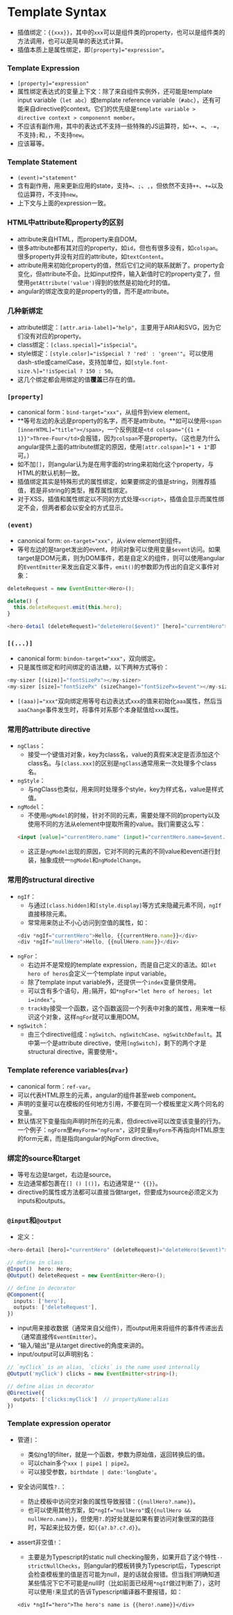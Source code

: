 Template Syntax
=======

* 插值绑定：`{{xxx}}`，其中的`xxx`可以是组件类的property，也可以是组件类的方法调用，也可以是简单的表达式计算。
* 插值本质上是属性绑定，即`[property]="expression"`。

### Template Expression

* `[property]="expression"`
* 属性绑定表达式的变量上下文：除了来自组件实例外，还可能是template input variable（`let abc`）或template reference variable（`#abc`），还有可能来自directive的context。它们的优先级是`template variable > directive context > componennt member`。
* 不应该有副作用，其中的表达式不支持一些特殊的JS运算符，如`++`、`=`、`-=`，不支持`;`和`,`，不支持`new`。
* 应该幂等。

### Template Statement

* `(event)="statement"`
* 含有副作用，用来更新应用的state，支持`=`、`;`、`,`，但依然不支持`++`、`+=`以及位运算符，不支持`new`。
* 上下文与上面的expression一致。

### HTML中attribute和property的区别

* attribute来自HTML，而property来自DOM。
* 很多attribute都有其对应的property，如`id`，但也有很多没有，如`colspan`。很多property并没有对应的attribute，如`textContent`。
* attribute用来初始化property的值，然后它们之间的联系就断了。property会变化，但attribute不会。比如input控件，输入新值时它的property变了，但使用`getAttribute('value')`得到的依然是初始化时的值。
* angular的绑定改变的是property的值，而不是attribute。

### 几种新绑定

* attribute绑定：`[attr.aria-label]="help"`，主要用于ARIA和SVG，因为它们没有对应的property。
* class绑定：`[class.special]="isSpecial"`。
* style绑定：`[style.color]="isSpecial ? 'red' : 'green'"`。可以使用dash-stle或camelCase，支持加单位，如`[style.font-size.%]="!isSpecial ? 150 : 50`。
* 这几个绑定都会用绑定的值**覆盖**已存在的值。

### `[property]`

* canonical form：`bind-target="xxx"`，从组件到view element。
* **等号左边的永远是property的名字，而不是attribute。**如可以使用`<span [innerHTML]="title"></span>`，一个反例就是`<td colspan="{{1 + 1}}">Three-Four</td>`会报错，因为`colspan`不是property。（这也是为什么angular提供上面的attribute绑定的原因，使用`[attr.colspan]="1 + 1"`即可。）
* 如不加`[]`，则angular认为是在用字面的string来初始化这个property，与HTML的默认机制一致。
* 插值绑定其实是特殊形式的属性绑定，如果要绑定的值是string，则推荐插值，若是非string的类型，推荐属性绑定。
* 对于XSS，插值和属性绑定以不同的方式处理`<script>`，插值会显示而属性绑定不会，但两者都会以安全的方式显示。

### `(event)`

* canonical form: `on-target="xxx"`，从view element到组件。
* 等号左边的是target发出的event，时间对象可以使用变量`$event`访问。如果target是DOM元素，则为DOM事件，若是自定义的组件，则可以使用angular的`EventEmitter`来发出自定义事件，`emit()`的参数即为传出的自定义事件对象：
``` typescript
deleteRequest = new EventEmitter<Hero>();

delete() {
  this.deleteRequest.emit(this.hero);
}

<hero-detail (deleteRequest)="deleteHero($event)" [hero]="currentHero"></hero-detail>
```

### `[(...)]`

* canonical form: `bindon-target="xxx"`，双向绑定。
* 只是属性绑定和时间绑定的语法糖，以下两种方式等价：
``` typescript
<my-sizer [(size)]="fontSizePx"></my-sizer>
<my-sizer [size]="fontSizePx" (sizeChange)="fontSizePx=$event"></my-sizer>
```
* `[(aaa)]="xxx"`双向绑定用等号右边表达式`xxx`的值来初始化`aaa`属性，然后当`aaaChange`事件发生时，将事件对系那个本身赋值给`xxx`属性。

### 常用的attribute directive

* `ngClass`：
  * 接受一个键值对对象，key为class名，value的真假来决定是否添加这个class名。与`[class.xxx]`的区别是`ngClass`通常用来一次处理多个class名。
* `ngStyle`：
  * 与ngClass也类似，用来同时处理多个style，key为样式名，value是样式值。
* `ngModel`：
  * 不使用`ngModel`的时候，针对不同的元素，需要处理不同的property以及使用不同的方法从element中提取所需的value。我们需要这么写：
  ``` html
  <input [value]="currentHero.name" (input)="currentHero.name=$event.target.value" >
  ```
  * 这正是`ngModel`出现的原因，它对不同的元素的不同value和event进行封装，抽象成统一`ngModel`和`ngModelChange`。

### 常用的structural directive

* `ngIf`：
  * 与通过`[class.hidden]`和`[style.display]`等方式来隐藏元素不同，`ngIf`直接移除元素。
  * 常常用来防止不小心访问到空值的属性，如：
  ``` typescript
  <div *ngIf="currentHero">Hello, {{currentHero.name}}</div>
  <div *ngIf="nullHero">Hello, {{nullHero.name}}</div>
  ```
* `ngFor`：
  * 右边并不是常规的template expression，而是自己定义的语法。如`let hero of heros`会定义一个template input variable。
  * 除了template input variable外，还提供一个`index`变量供使用。
  * 可以含有多个语句，用`;`隔开，如`*ngFor="let hero of heroes; let i=index"`。
  * `trackBy`接受一个函数，这个函数返回一个列表中对象的属性，用来唯一标识这个对象，这样`ngFor`就可以重用DOM。
* `ngSwitch`：
  * 由三个directive组成：`ngSwitch`、`ngSwitchCase`、`ngSwitchDefault`。其中第一个是attribute directive，使用`[ngSwitch]`，剩下的两个才是structural directive，需要使用`*`。

### Template reference variables(`#var`)

* canonical form：`ref-var`。
* 可以代表HTML原生的元素，angular的组件甚至web component。
* 声明的变量可以在模板的任何地方引用，不要在同一个模板里定义两个同名的变量。
* 默认情况下变量指向声明时所在的元素，但directive可以改变该变量的行为。一个例子：`ngForm`里`#myForm="ngForm"`，这时变量`myForm`不再指向HTML原生的form元素，而是指向angular的NgForm directive。

### 绑定的source和target

* 等号左边是target，右边是source。
* 左边通常都包裹在`[] () [()]`，右边通常是`"" {{}}`。
* directive的属性或方法都可以直接当做target，但要成为source必须定义为inputs和outputs。

### `@input`和`@output`

* 定义：
``` typescript
<hero-detail [hero]="currentHero" (deleteRequest)="deleteHero($event)"></hero-detail>

// define in class
@Input()  hero: Hero;
@Output() deleteRequest = new EventEmitter<Hero>();

// define in decorator
@Component({
  inputs: ['hero'],
  outputs: ['deleteRequest'],
})
```
* input用来接收数据（通常来自父组件），而output用来将组件的事件传递出去（通常直接传`EventEmitter`）。
* “输入/输出”是从target directive的角度来讲的。
* input/output可以声明别名：
``` typescript
// `myClick` is an alias, `clicks` is the name used internally
@Output('myClick') clicks = new EventEmitter<string>();

// define alias in decorator
@Directive({
  outputs: ['clicks:myClick']  // propertyName:alias
})
```

### Template expression operator

* 管道`|`：
  * 类似ng1的filter，就是一个函数，参数为原始值，返回转换后的值。
  * 可以chain多个`xxx | pipe1 | pipe2`。
  * 可以接受参数，`birthdate | date:'longDate'`。

* 安全访问属性`?.`：
  * 防止模板中访问空对象的属性导致报错：`{{nullHero?.name}}`。
  * 也可以使用其他方案，如`*ngIf="nullHero"`或`{{nullHero && nullHero.name}}`，但使用`?.`的好处就是如果有要访问对象很深的路径时，写起来比较方便，如`{{a?.b?.c?.d}}`。

* assert非空值`!`：
  * 主要是为Typescript的static null checking服务，如果开启了这个特性`--strictNullChecks`，则angular的模板转换为Typescript后，Typescript会检查模板里的值是否可能为null，是的话就会报错。但当我们明确知道某些情况下它不可能是null时（比如前面已经用`*ngIf`做过判断了），这时可以使用`!`来显式的告诉Typescript编译器不要报错，如：
  ``` typescirpt
  <div *ngIf="hero">The hero's name is {{hero!.name}}</div>
  ```
